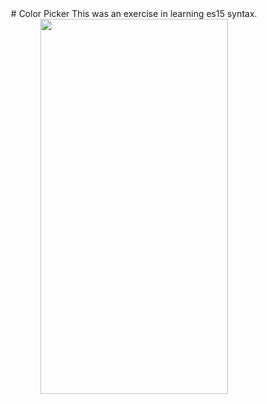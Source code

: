 
<div align="center">
# Color Picker
This was an exercise in learning es15 syntax.
<img src="https://github.com/maresThere/color-picker/blob/master/public/images/Kapture%202017-05-10%20at%2018.30.37.gif" height="600" width="300"/>
<div/>
